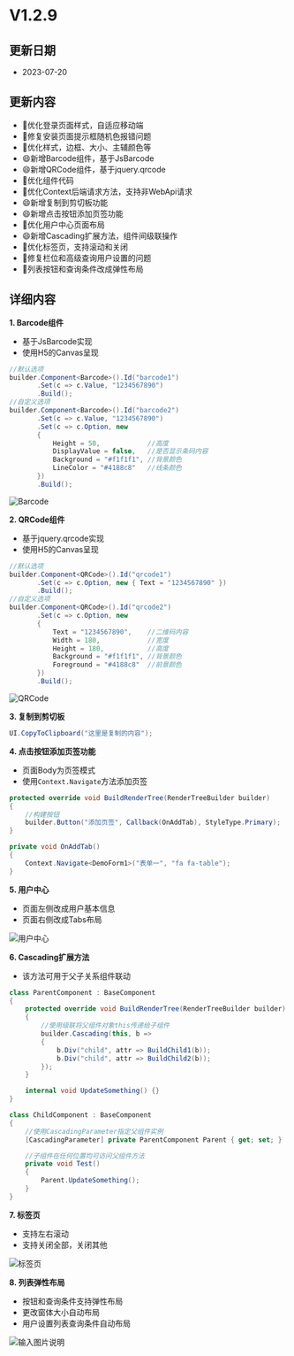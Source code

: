 # V1.2.9

## 更新日期

- 2023-07-20

## 更新内容

- 🔨优化登录页面样式，自适应移动端
- 🐛修复安装页面提示框随机色报错问题
- 🔨优化样式，边框、大小、主辅颜色等
- 😄新增Barcode组件，基于JsBarcode
- 😄新增QRCode组件，基于jquery.qrcode
- 🔨优化组件代码
- 🔨优化Context后端请求方法，支持非WebApi请求
- 😄新增复制到剪切板功能
- 😄新增点击按钮添加页签功能
- 🔨优化用户中心页面布局
- 😄新增Cascading扩展方法，组件间级联操作
- 🔨优化标签页，支持滚动和关闭
- 🐛修复栏位和高级查询用户设置的问题
- 🔨列表按钮和查询条件改成弹性布局

## 详细内容

**1. Barcode组件**

- 基于JsBarcode实现
- 使用H5的Canvas呈现

```csharp
//默认选项
builder.Component<Barcode>().Id("barcode1")
       .Set(c => c.Value, "1234567890")
       .Build();
//自定义选项
builder.Component<Barcode>().Id("barcode2")
       .Set(c => c.Value, "1234567890")
       .Set(c => c.Option, new
       {
           Height = 50,            //高度
           DisplayValue = false,   //是否显示条码内容
           Background = "#f1f1f1", //背景颜色
           LineColor = "#4188c8"   //线条颜色
       })
       .Build();
```

![Barcode](https://foruda.gitee.com/images/1689669363664459304/0e8a1aea_14334.png "屏幕截图")

**2. QRCode组件**

- 基于jquery.qrcode实现
- 使用H5的Canvas呈现

```csharp
//默认选项
builder.Component<QRCode>().Id("qrcode1")
       .Set(c => c.Option, new { Text = "1234567890" })
       .Build();
//自定义选项
builder.Component<QRCode>().Id("qrcode2")
       .Set(c => c.Option, new
       {
           Text = "1234567890",    //二维码内容
           Width = 180,            //宽度
           Height = 180,           //高度
           Background = "#f1f1f1", //背景颜色
           Foreground = "#4188c8"  //前景颜色
       })
       .Build();
```

![QRCode](https://foruda.gitee.com/images/1689669420002070087/d22384ad_14334.png "屏幕截图")

**3. 复制到剪切板**

```csharp
UI.CopyToClipboard("这里是复制的内容");
```

**4. 点击按钮添加页签功能**

- 页面Body为页签模式
- 使用`Context.Navigate`方法添加页签

```csharp
protected override void BuildRenderTree(RenderTreeBuilder builder)
{
    //构建按钮
    builder.Button("添加页签", Callback(OnAddTab), StyleType.Primary);
}

private void OnAddTab()
{
    Context.Navigate<DemoForm1>("表单一", "fa fa-table");
}
```

**5. 用户中心**

- 页面左侧改成用户基本信息
- 页面右侧改成Tabs布局

![用户中心](https://foruda.gitee.com/images/1689669016168639429/700fcfd4_14334.png "屏幕截图")

**6. Cascading扩展方法**

- 该方法可用于父子关系组件联动

```csharp
class ParentComponent : BaseComponent
{
    protected override void BuildRenderTree(RenderTreeBuilder builder)
    {
        //使用级联将父组件对象this传递给子组件
        builder.Cascading(this, b =>
        {
            b.Div("child", attr => BuildChild1(b));
            b.Div("child", attr => BuildChild2(b));
        });
    }

    internal void UpdateSomething() {}
}

class ChildComponent : BaseComponent
{
    //使用CascadingParameter指定父组件实例
    [CascadingParameter] private ParentComponent Parent { get; set; }

    //子组件在任何位置均可访问父组件方法
    private void Test()
    {
        Parent.UpdateSomething();
    }
}
```

**7. 标签页**

- 支持左右滚动
- 支持关闭全部，关闭其他

![标签页](https://foruda.gitee.com/images/1689737651471994227/14a8b0e8_14334.png "屏幕截图")

**8. 列表弹性布局**

- 按钮和查询条件支持弹性布局
- 更改窗体大小自动布局
- 用户设置列表查询条件自动布局

![输入图片说明](https://foruda.gitee.com/images/1689749650097080456/8a71bb67_14334.png "屏幕截图")
